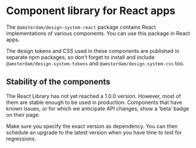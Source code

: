 <!-- @license CC0-1.0 -->

# Component library for React apps

The `@amsterdam/design-system-react` package contains React implementations of various components.
You can use this package in React apps.

The design tokens and CSS used in these components are published in separate npm packages,
so don’t forget to install and include `@amsterdam/design-system-tokens` and `@amsterdam/design-system-css` too.

## Stability of the components

The React Library has not yet reached a 1.0.0 version.
However, most of them are stable enough to be used in production.
Components that have known issues, or for which we anticipate API changes, show a ‘beta’ badge on their page.

Make sure you specify the exact version as dependency.
You can then schedule an upgrade to the latest version when you have time to test for regressions.
